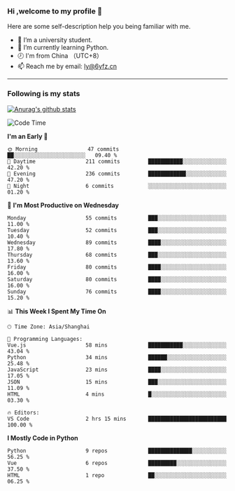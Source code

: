 ### Hi ,welcome to my profile 👋
Here are some self-description help you being familiar with me.
<!--
**liuyunfz/liuyunfz** is a ✨ _special_ ✨ repository because its `README.md` (this file) appears on your GitHub profile.
- 👯 I’m looking to collaborate on ...
- 🤔 I’m looking for help with ...
Here are some ideas to get you started:
-->
- 🏫 I’m a university student.
- 💪 I’m currently learning Python.
- 🕗 I'm from China （UTC+8）
- 📫 Reach me by email: [ly@6yfz.cn](mailto:ly@6yfz.cn)
  
---
### Following is my stats
  
[![Anurag's github stats](https://github-readme-stats.vercel.app/api?username=liuyunfz)](https://github.com/anuraghazra/github-readme-stats)
  
<!--START_SECTION:waka-->
![Code Time](http://img.shields.io/badge/Code%20Time-353%20hrs%2019%20mins-blue)

**I'm an Early 🐤** 

```text
🌞 Morning                47 commits          ██░░░░░░░░░░░░░░░░░░░░░░░   09.40 % 
🌆 Daytime                211 commits         ███████████░░░░░░░░░░░░░░   42.20 % 
🌃 Evening                236 commits         ████████████░░░░░░░░░░░░░   47.20 % 
🌙 Night                  6 commits           ░░░░░░░░░░░░░░░░░░░░░░░░░   01.20 % 
```
📅 **I'm Most Productive on Wednesday** 

```text
Monday                   55 commits          ███░░░░░░░░░░░░░░░░░░░░░░   11.00 % 
Tuesday                  52 commits          ███░░░░░░░░░░░░░░░░░░░░░░   10.40 % 
Wednesday                89 commits          ████░░░░░░░░░░░░░░░░░░░░░   17.80 % 
Thursday                 68 commits          ███░░░░░░░░░░░░░░░░░░░░░░   13.60 % 
Friday                   80 commits          ████░░░░░░░░░░░░░░░░░░░░░   16.00 % 
Saturday                 80 commits          ████░░░░░░░░░░░░░░░░░░░░░   16.00 % 
Sunday                   76 commits          ████░░░░░░░░░░░░░░░░░░░░░   15.20 % 
```


📊 **This Week I Spent My Time On** 

```text
🕑︎ Time Zone: Asia/Shanghai

💬 Programming Languages: 
Vue.js                   58 mins             ███████████░░░░░░░░░░░░░░   43.04 % 
Python                   34 mins             ██████░░░░░░░░░░░░░░░░░░░   25.48 % 
JavaScript               23 mins             ████░░░░░░░░░░░░░░░░░░░░░   17.05 % 
JSON                     15 mins             ███░░░░░░░░░░░░░░░░░░░░░░   11.09 % 
HTML                     4 mins              █░░░░░░░░░░░░░░░░░░░░░░░░   03.30 % 

🔥 Editors: 
VS Code                  2 hrs 15 mins       █████████████████████████   100.00 % 
```

**I Mostly Code in Python** 

```text
Python                   9 repos             ██████████████░░░░░░░░░░░   56.25 % 
Vue                      6 repos             █████████░░░░░░░░░░░░░░░░   37.50 % 
HTML                     1 repo              ██░░░░░░░░░░░░░░░░░░░░░░░   06.25 % 
```




<!--END_SECTION:waka-->
